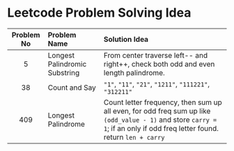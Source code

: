 # Leetcode Problem Solving Idea 

| Problem No | Problem Name                  | Solution Idea                                                                                                                                                             |
| :--------: | :---------------------------- | :------------------------------------------------------------------------------------------------------------------------------------------------------------------------ |
|     5      | Longest Palindromic Substring | From center traverse left-- and right++, check both odd and even length palindrome.                                                                                       |
|     38     | Count and Say                 | `"1"`, `"11"`, `"21"`, `"1211"`, `"111221"`, `"312211"`                                                                                                                   |
|    409     | Longest Palindrome            | Count letter frequency, then sum up all even, for odd freq sum up like `(odd_value - 1)` and store `carry = 1`; if an only if odd freq letter found. return `len + carry` |

